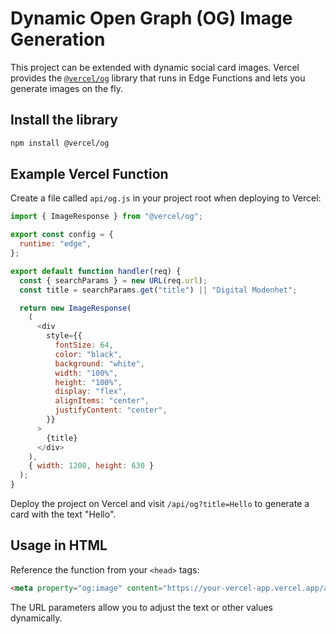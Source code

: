 # Dynamic Open Graph (OG) Image Generation

This project can be extended with dynamic social card images. Vercel provides the [`@vercel/og`](https://vercel.com/docs/functions/og-image-generation) library that runs in Edge Functions and lets you generate images on the fly.

## Install the library

```bash
npm install @vercel/og
```

## Example Vercel Function

Create a file called `api/og.js` in your project root when deploying to Vercel:

```javascript
import { ImageResponse } from "@vercel/og";

export const config = {
  runtime: "edge",
};

export default function handler(req) {
  const { searchParams } = new URL(req.url);
  const title = searchParams.get("title") || "Digital Modenhet";

  return new ImageResponse(
    (
      <div
        style={{
          fontSize: 64,
          color: "black",
          background: "white",
          width: "100%",
          height: "100%",
          display: "flex",
          alignItems: "center",
          justifyContent: "center",
        }}
      >
        {title}
      </div>
    ),
    { width: 1200, height: 630 }
  );
}
```

Deploy the project on Vercel and visit `/api/og?title=Hello` to generate a card with the text "Hello".

## Usage in HTML

Reference the function from your `<head>` tags:

```html
<meta property="og:image" content="https://your-vercel-app.vercel.app/api/og?title=Your%20Title" />
```

The URL parameters allow you to adjust the text or other values dynamically.
